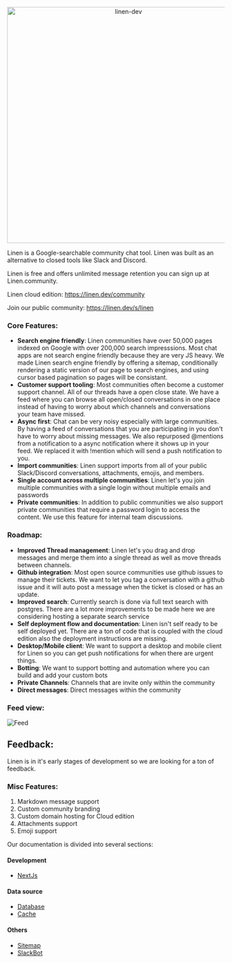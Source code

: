 <p align="center">
  <a href="https://linen.dev/">
    <img alt="linen-dev" src="https://d2mu86a8belxbg.cloudfront.net/logos/linen-black-logo.svg" width="546">
  </a>
</p>

Linen is a Google-searchable community chat tool. Linen was built as an alternative to closed tools like Slack and Discord.

Linen is free and offers unlimited message retention you can sign up at Linen.community.

Linen cloud edition: https://linen.dev/community

Join our public community: https://linen.dev/s/linen

### Core Features:

- **Search engine friendly**: Linen communities have over 50,000 pages indexed on Google with over 200,000 search impresssions. Most chat apps are not search engine friendly because they are very JS heavy. We made Linen search engine friendly by offering a sitemap, conditionally rendering a static version of our page to search engines, and using cursor based pagination so pages will be consistant.
- **Customer support tooling**: Most communities often become a customer support channel. All of our threads have a open close state. We have a feed where you can browse all open/closed conversations in one place instead of having to worry about which channels and conversations your team have missed.
- **Async first**: Chat can be very noisy especially with large communities. By having a feed of conversations that you are participating in you don't have to worry about missing messages. We also repurposed @mentions from a notification to a async notification where it shows up in your feed. We replaced it with !mention which will send a push notification to you. 
- **Import communities**: Linen support imports from all of your public Slack/Discord conversations, attachments, emojis, and members.
- **Single account across multiple communities**: Linen let's you join multiple communities with a single login without multiple emails and passwords
- **Private communities**: In addition to public communities we also support private communities that require a password login to access the content. We use this feature for internal team discussions.

### Roadmap:
- **Improved Thread management**: Linen let's you drag and drop messages and merge them into a single thread as well as move threads between channels.
- **Github integration**: Most open source communities use github issues to manage their tickets. We want to let you tag a conversation with a github issue and it will auto post a message when the ticket is closed or has an update.
- **Improved search**: Currently search is done via full text search with postgres. There are a lot more improvements to be made here we are considering hosting a separate search service
- **Self deployment flow and documentation**: Linen isn't self ready to be self deployed yet. There are a ton of code that is coupled with the cloud edition also the deployment instructions are missing.
- **Desktop/Mobile client**: We want to support a desktop and mobile client for Linen so you can get push notifications for when there are urgent things.
- **Botting**: We want to support botting and automation where you can build and add your custom bots
- **Private Channels**: Channels that are invite only within the community
- **Direct messages**: Direct messages within the community

### Feed view:
![Feed](https://linen-assets.s3.us-east-1.amazonaws.com/feedExample.png)

## Feedback:
Linen is in it's early stages of development so we are looking for a ton of feedback.

### Misc Features:
1. Markdown message support
2. Custom community branding
3. Custom domain hosting for Cloud edition
4. Attachments support
5. Emoji support

Our documentation is divided into several sections:

#### Development

- [NextJs](./docs/nextjs.md)

#### Data source

- [Database](./docs/database.md)
- [Cache](./docs/cache.md)

#### Others

- [Sitemap](./docs/sitemap.md)
- [SlackBot](./docs/slack-app.md)
